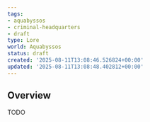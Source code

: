 ```yaml
---
tags:
- aquabyssos
- criminal-headquarters
- draft
type: Lore
world: Aquabyssos
status: draft
created: '2025-08-11T13:08:46.526824+00:00'
updated: '2025-08-11T13:08:48.402812+00:00'
---
```




## Overview

TODO
